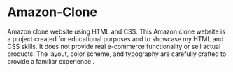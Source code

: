 # Amazon-Clone
Amazon clone website using HTML and CSS.
This Amazon clone website is a project created for educational purposes and to showcase my HTML and CSS skills. It does not provide real e-commerce functionality or sell actual products.
The layout, color scheme, and typography are carefully crafted to provide a familiar experience .
